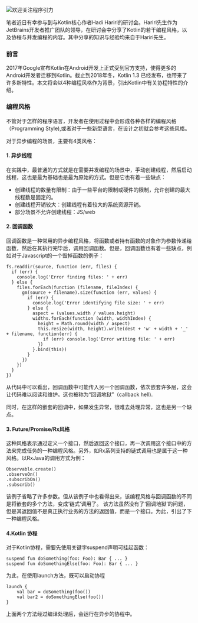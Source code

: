 
![欢迎关注程序引力](https://upload-images.jianshu.io/upload_images/14342329-acd327916ea5ec23.png?imageMogr2/auto-orient/strip%7CimageView2/2/w/1240)


笔者近日有幸参与到与Kotlin核心作者Hadi Hariri的研讨会。Hariri先生作为JetBrains开发者推广团队的领导，在研讨会中分享了Kotlin的若干编程风格，以及协程与并发编程的内容。其中分享的知识与经验均来自于Hariri先生。

### 前言
2017年Google宣布Kotlin在Android开发上正式受到官方支持，使得更多的Android开发者迁移到Kotlin。截止到2018年冬，Kotlin 1.3 已经发布，也带来了许多新特性。本文将会以4种编程风格作为背景，引出Kotlin中有关协程特性的介绍。

### 编程风格
不管对于怎样的程序语言，开发者在使用过程中会形成各种各样的编程风格（Programming Style),或者对于一些新型语言，在设计之初就会参考这些风格。

对于异步编程的场景，主要有4类风格：
#### 1. 异步线程
在实践中，最普通的方式就是在需要并发编程的场景中，手动创建线程，然后启动线程，这也是最为基础也是最为原始的方式。但是它也有着一些缺点：
* 创建线程的数量有限制：由于一些平台的限制或硬件的限制，允许创建的最大线程数是固定的。
* 创建线程开销较大：创建线程有着较大的系统资源开销。
* 部分场景不允许创建线程：JS/web

#### 2. 回调函数
回调函数是一种常用的异步编程风格，将函数或者持有函数的对象作为参数传递给函数，然后在其执行完毕后，调用回调函数。但是，回调函数也有着一些缺点，例如对于Javascript的一个毁掉函数的例子：
```
fs.readdir(source, function (err, files) {
  if (err) {
    console.log('Error finding files: ' + err)
  } else {
    files.forEach(function (filename, fileIndex) {
      gm(source + filename).size(function (err, values) {
        if (err) {
          console.log('Error identifying file size: ' + err)
        } else {
          aspect = (values.width / values.height)
          widths.forEach(function (width, widthIndex) {
            height = Math.round(width / aspect)
            this.resize(width, height).write(dest + 'w' + width + '_' + filename, function(err) {
              if (err) console.log('Error writing file: ' + err)
            })
          }.bind(this))
        }
      })
    })
  }
})
```
从代码中可以看出，回调函数中可能传入另一个回调函数，依次嵌套许多层，这会让代码难以阅读和维护。这也被称为“回调地狱”（callback hell).

同时，在这样的嵌套的回调中，如果发生异常，很难去处理异常，这也是另一个缺点。

#### 3. Future/Promise/Rx风格
这种风格表示通过定义一个接口，然后返回这个接口，再一次调用这个接口中的方法来完成任务的一种编程风格。另外，如Rx系列支持的链式调用也是属于这一种风格。以RxJava的调用方式为例：
```
Observable.create()
.observeOn()
.subscribOn()
.subscrib()
```
该例子省略了许多参数。但从该例子中也看得出来，该编程风格与回调函数的不同是将嵌套的多个方法，变成‘链式’调用了。
该方法虽然没有了‘回调地狱’的问题，但是其返回值不是真正执行业务的方法的返回值，而是一个接口。为此，引出了下一种编程风格。

#### 4.Kotlin 协程
对于Kotlin协程，需要先使用关键字suspend声明可挂起函数：
```
suspend fun doSomething(foo: Foo): Bar { ... }
suspend fun doSomethingElse(foo: Foo): Bar { ... }

```
为此，在使用launch方法，既可以启动协程
```
launch {
    val bar = doSomething(foo())
    val bar2 = doSomethingElse(foo())
}
```
上面两个方法经过编译处理后，会运行在异步的协程中。

